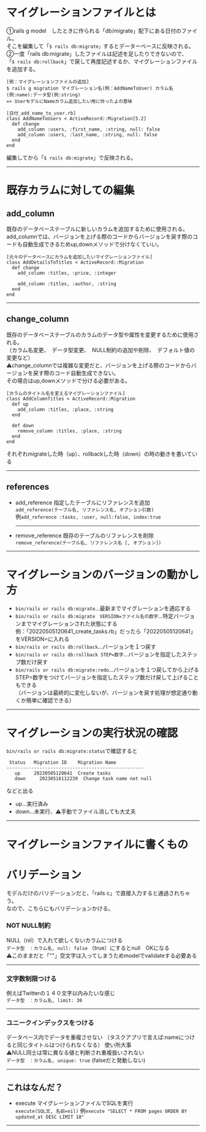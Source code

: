# マイグレーションファイルとは
①rails g model　したときに作られる「db/migrate」配下にある日付のファイル。    
そこを編集して「`$ rails db:migrate」`するとデーターベースに反映される。    
②一度「rails db:migrate」したファイルは記述を足したりできないので、    
「`$ rails db:rollback`」で戻して再度記述するか、マイグレーションファイルを追加する。
~~~
[例：マイグレーションファイルの追加]
$ rails g migration マイグレーション名(例：AddNameToUser) カラム名(例:name):データ型(例:string)
=> UserモデルにNameカラム追加したい用に作ったよの意味

[日付_add_name_to_user.rb]
class AddNameToUsers < ActiveRecord::Migration[5.2]
  def change
    add_column :users, :first_name, :string, null: false
    add_column :users, :last_name, :string, null: false
  end
end
~~~
編集してから「`$ rails db:migrate`」で反映される。
***

# 既存カラムに対しての編集

## add_column      
既存のデータベーステーブルに新しいカラムを追加するために使用される。    
add_columnでは、バージョンを上げる際のコードからバージョンを戻す際のコードも自動生成できるためup,downメソッドで分けなくていい。
~~~
[元々のデータベースにカラムを追加したいマイグレーションファイル]
class AddDetailsToTitles < ActiveRecord::Migration
  def change
    add_column :titles, :price, :integer

    add_column :titles, :author, :string
  end
end
~~~
***

## change_column   
既存のデータベーステーブルのカラムのデータ型や属性を変更するために使用される。   
（カラム名変更、　データ型変更、　NULL制約の追加や削除、　デフォルト値の変更など）   
⚠️change_columnでは複雑な変更だと、バージョンを上げる際のコードからバージョンを戻す際のコード自動生成できない。   
その場合はup,downメソッドで分ける必要がある。
~~~
[カラムのタイトル名を変えるマイグレーションファイル]
class AddColumnTitles < ActiveRecord::Migration
  def up
    add_column :titles, :place, :string
  end

  def down
    remove_column :titles, :place, :string
  end
end
~~~
それぞれmigrateした時（up）、rollbackした時（down）の時の動きを書いている
***

## references
- add_reference
  指定したテーブルにリファレンスを追加    
  `add_reference(テーブル名, リファレンス名, オプション引数)`    
  例`add_reference :tasks, :user, null:false, index:true`
  ***
- remove_reference
  既存のテーブルのリファレンスを削除   
  `remove_reference(テーブル名, リファレンス名 [, オプション])`
***


# マイグレーションのバージョンの動かし方
- `bin/rails or rails db:migrate`...最新までマイグレーションを適応する
- `bin/rails or rails db:migrate　VERSION=ファイル名の数字`...特定バージョンまでマイグレーションされた状態にする    
例：「20220505120641_create_tasks.rb」だったら「20220505120641」をVERSION=に入れる
- `bin/rails or rails db:rollback`...バージョンを１つ戻す
- `bin/rails or rails db:rollback STEP=数字`...バージョンを指定したステップ数だけ戻す
- `bin/rails or rails db:migrate:redo`...バージョンを１つ戻してから上げる     
STEP=数字をつけてバージョンを指定したステップ数だけ戻して上げることもできる    
（バージョンは最終的に変化しないが、バージョンを戻す処理が想定通り動くか簡単に確認できる）
***

# マイグレーションの実行状況の確認
`bin/rails or rails db:migrate:status`で確認すると
~~~
 Status   Migration ID    Migration Name
--------------------------------------------------
   up     20230505120641  Create tasks
   down     20230516112239  Change task name not null

~~~
などと出る
- up...実行済み
- down...未実行、⚠️手動でファイル消しても大丈夫
***

# マイグレーションファイルに書くもの

# バリデーション
モデルだけのバリデーションだと、「rails c」で直接入力すると通過されちゃう。    
なので、こちらにもバリデーションかける。    

### NOT NULL制約
NULL（nil）で入れて欲しくないカラムにつける   
`データ型　：カラム名, null: false` （true）にするとnull　OKになる        
⚠️このままだと「""」空文字は入ってしまうためmodelでvalidateする必要ある
***

### 文字数制限つける
例えばTwitterの１４０文字以内みたいな感じ    
`データ型　：カラム名, limit: 30`
***

### ユニークインデックスをつける
データベース内でデータを重複させない （タスクアプリで言えば:nameにつけると同じタイトルはつけられなくなる）
使い所大事   
⚠️NULL同士は常に異なる値と判断され重複扱いされない    
`データ型　：カラム名, unique: true` (falseだと発動しない)
***


## これはなんだ？
- execute
 マイグレーションファイルでSQLを実行    
 `execute(SQL文, 名前=nil)` 例`execute "SELECT * FROM pages ORDER BY updated_at DESC LIMIT 10"`
***
